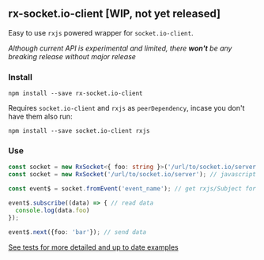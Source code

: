 ## rx-socket.io-client [WIP, not yet released]

Easy to use `rxjs` powered wrapper for `socket.io-client`.

*Although current API is experimental and limited, there __won't__ be any breaking release without major release*

### Install

`npm install --save rx-socket.io-client`

Requires `socket.io-client` and `rxjs` as `peerDependency`, incase you don't have them also run:

`npm install --save socket.io-client rxjs`

### Use

```typescript
const socket = new RxSocket<{ foo: string }>('/url/to/socket.io/server'); // typescript
const socket = new RxSocket('/url/to/socket.io/server'); // javascript 

const event$ = socket.fromEvent('event_name'); // get rxjs/Subject for a specific event

event$.subscribe((data) => { // read data
  console.log(data.foo)
});

event$.next({foo: 'bar'}); // send data
```

[See tests for more detailed and up to date examples](./src/index.spec.ts)